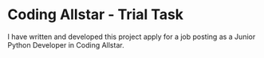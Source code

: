 # Coding Allstar - Trial Task

I have written and developed this project apply for a job posting as a Junior Python Developer in Coding Allstar.
